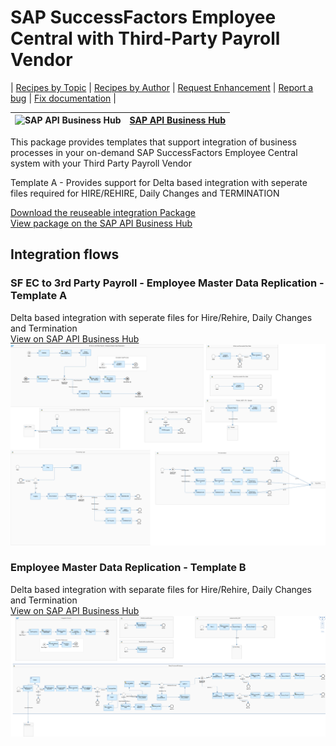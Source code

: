 # SAP SuccessFactors Employee Central with Third-Party Payroll Vendor

\| [Recipes by Topic](../../readme.md ) \| [Recipes by Author](../../author.md ) \| [Request Enhancement](https://github.com/SAP-samples/cloud-integration-flow/issues/new?assignees=&labels=Recipe%20Fix,enhancement&template=recipe-request.md&title=ImproveSAP%20SuccessFactors%20Employee%20Central%20with%20Third-Party%20Payroll%20Vendor ) \| [Report a bug](https://github.com/SAP-samples/cloud-integration-flow/issues/new?assignees=&labels=Recipe%20Fix,bug&template=bug_report.md&title=Issue%20withSAP%20SuccessFactors%20Employee%20Central%20with%20Third-Party%20Payroll%20Vendor ) \| [Fix documentation](https://github.com/SAP-samples/cloud-integration-flow/issues/new?assignees=&labels=Recipe%20Fix,documentation&template=bug_report.md&title=Docu%20fixSAP%20SuccessFactors%20Employee%20Central%20with%20Third-Party%20Payroll%20Vendor ) \|

![SAP API Business Hub](https://github.com/SAPAPIBusinessHub.png?size=50 ) | [SAP API Business Hub](https://api.sap.com/allcommunity) |
----|----|

This package provides templates that support integration of business processes in your on-demand SAP SuccessFactors Employee Central system with your Third Party Payroll Vendor

Template A - Provides support for Delta based integration with seperate files required for HIRE/REHIRE, Daily Changes and TERMINATION


[Download the reuseable integration Package](SAPSuccessFactorsEmployeeCentralwithThird-PartyPayrollVendor.zip)\
[View package on the SAP API Business Hub](https://api.sap.com/package/SAPSuccessFactorsEmployeeCentralwithThirdPartyPayrollVendor/overview)

## Integration flows

### SF EC to 3rd Party Payroll - Employee Master Data Replication - Template A

Delta based integration with seperate files for Hire/Rehire, Daily Changes and Termination\
[View on SAP API Business Hub](https://api.sap.com/integrationflow/SF_EC_to_3rd_Party_Payroll_-_Employee_Master_Data_Replication_-_Template_A)
![Employee Master Data Replication](employee-master-data-replication-templatea.png)

### Employee Master Data Replication - Template B

Delta based integration with separate files for Hire/Rehire, Daily Changes and Termination\
[View on SAP API Business Hub](https://api.sap.com/integrationflow/Employee_Master_Data_Replication_-_Template_B)![Employee Master Data Replication](employee-master-data-replication-templateb.png)
